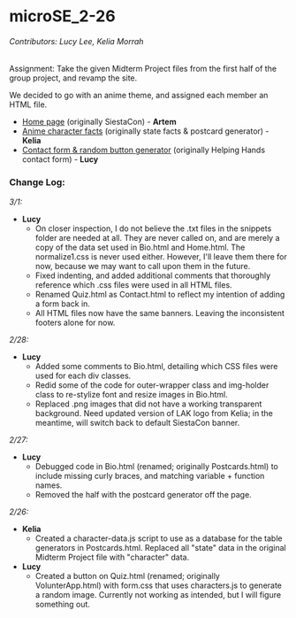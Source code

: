# microSE_2-26

###### Contributors: Lucy Lee, Kelia Morrah

Assignment: Take the given Midterm Project files from the first half of the group project, and revamp the site.

We decided to go with an anime theme, and assigned each member an HTML file.
- [Home page](https://lucylee-412.github.io/microSE_2-26/Home.html) (originally SiestaCon) - **Artem**
- [Anime character facts](https://lucylee-412.github.io/microSE_2-26/Bio.html) (originally state facts & postcard generator) - **Kelia**
- [Contact form & random button generator](https://lucylee-412.github.io/microSE_2-26/Contact.html) (originally Helping Hands contact form) - **Lucy**

### Change Log:
*3/1:*
- **Lucy**
  - On closer inspection, I do not believe the .txt files in the snippets folder are needed at all. They are never called on, and are merely a copy of the data set used in Bio.html and Home.html. The normalize1.css is never used either. However, I'll leave them there for now, because we may want to call upon them in the future.
  - Fixed indenting, and added additional comments that thoroughly reference which .css files were used in all HTML files.
  - Renamed Quiz.html as Contact.html to reflect my intention of adding a form back in.
  - All HTML files now have the same banners. Leaving the inconsistent footers alone for now.

*2/28:*
- **Lucy**
  - Added some comments to Bio.html, detailing which CSS files were used for each div classes.
  - Redid some of the code for outer-wrapper class and img-holder class to re-stylize font and resize images in Bio.html.
  - Replaced .png images that did not have a working transparent background. Need updated version of LAK logo from Kelia; in the meantime, will switch back to default SiestaCon banner.

*2/27:*
- **Lucy**
  - Debugged code in Bio.html (renamed; originally Postcards.html) to include missing curly braces, and matching variable + function names.
  - Removed the half with the postcard generator off the page.

*2/26:*
- **Kelia**
  - Created a character-data.js script to use as a database for the table generators in Postcards.html. Replaced all "state" data in the original Midterm Project file with "character" data.
- **Lucy**
  - Created a button on Quiz.html (renamed; originally VolunterApp.html) with form.css that uses characters.js to generate a random image. Currently not working as intended, but I will figure something out.

